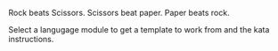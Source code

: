 Rock beats Scissors.
Scissors beat paper.
Paper beats rock.

Select a langugage module to get a template to work from and the kata instructions.